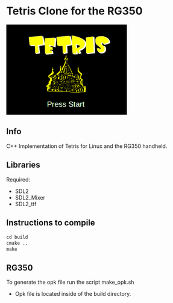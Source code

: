 # Tetris Clone for the RG350

[![Tetris clone ](https://github.com/Samuel85/tetris_rg350/blob/master/build/images/intro.bmp)](https://www.youtube.com/watch?v=YJ5n5TuaGzM "Youtube video")

## Info
C++ Implementation of Tetris for Linux and the RG350 handheld.

## Libraries
Required:
* SDL2
* SDL2_Mixer
* SDL2_ttf

## Instructions to compile
```
cd build
cmake ..
make 
```
## RG350
To generate the opk file run the script make_opk.sh
* Opk file is located inside of the build directory.

